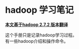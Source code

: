 # hadoop 学习笔记

[**本文基于hadoop 2.7.2 版本翻译**](https://hadoop.apache.org/docs/r2.7.2/hadoop-mapreduce-client/hadoop-mapreduce-client-core/MapReduceTutorial.html)

这个手册只是记录hadoop学习过程。  
有一些hadoop介绍和操作命令。  
